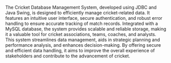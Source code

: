 The Cricket Database Management System, developed using JDBC and Java Swing, is designed to efficiently manage cricket-related data. It features an intuitive user interface, secure authentication, and robust error handling to ensure accurate tracking of match records. Integrated with a MySQL database, the system provides scalable and reliable storage, making it a valuable tool for cricket associations, teams, coaches, and analysts. This system streamlines data management, aids in strategic planning and performance analysis, and enhances decision-making. By offering secure and efficient data handling, it aims to improve the overall experience of stakeholders and contribute to the advancement of cricket.
